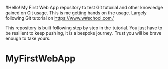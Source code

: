 #Hello!
My First Web App repository to test Git tutorial and other knowledge gained on Git usage. 
This is me getting hands on the usage. Largely following Git tutorial on https://www.w#school.com/

This repository is built following step by step in the tutorial. You just have to be resilient to keep pushing, it is a bespoke journey. Trust you will be brave enough to take yours. 
# MyFirstWebApp

